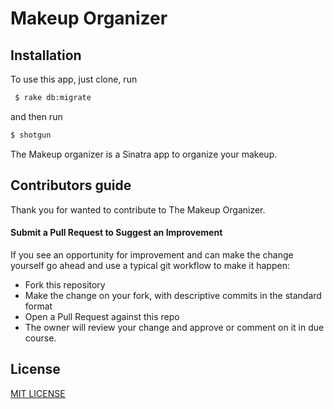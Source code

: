 # Makeup Organizer

## Installation
To use this app, just clone, run
```sh
 $ rake db:migrate
 ```
 and then run
 ```sh
 $ shotgun
 ```

The Makeup organizer is a Sinatra app to organize your makeup.

## Contributors guide
Thank you for wanted to contribute to The Makeup Organizer.


#### Submit a Pull Request to Suggest an Improvement
If you see an opportunity for improvement and can make the change yourself go ahead and use a typical git workflow to make it happen:

  - Fork this repository
  - Make the change on your fork, with descriptive commits in the standard format
  - Open a Pull Request against this repo
  - The owner will review your change and approve or comment on it in due course.

## License
[MIT LICENSE]


[MIT LICENSE]: <https://opensource.org/licenses/MIT>
